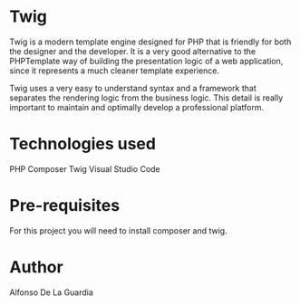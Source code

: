 # Twig
Twig is a modern template engine designed for PHP that is friendly for both the designer and the developer. It is a very good alternative to the PHPTemplate way of building the presentation logic of a web application, since it represents a much cleaner template experience.

Twig uses a very easy to understand syntax and a framework that separates the rendering logic from the business logic. This detail is really important to maintain and optimally develop a professional platform.

# Technologies used
PHP
Composer
Twig
Visual Studio Code

# Pre-requisites
For this project you will need to install composer and twig. 

# Author
Alfonso De La Guardia